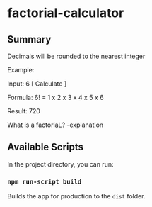 # factorial-calculator

## Summary

Decimals will be rounded to the nearest integer

Example:

Input: 6 [ Calculate ]

Formula:
6! = 1 x 2 x 3 x 4 x 5 x 6

Result:
720

What is a factoriaL?
-explanation

## Available Scripts

In the project directory, you can run:

### `npm run-script build`

Builds the app for production to the `dist` folder.<br>
